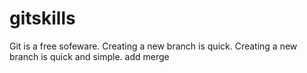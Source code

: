 # gitskills
Git is a free sofeware.
Creating a new branch is quick.
Creating a new branch is quick and simple.
add merge
